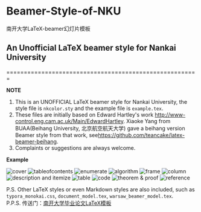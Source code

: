 # Beamer-Style-of-NKU
南开大学LaTeX-beamer幻灯片模板
<br/>
## An Unofficial LaTeX beamer style for Nankai University
=======================================================


**NOTE**

1. This is an UNOFFICIAL LaTeX beamer style for Nankai University, the style file is `nkcolor.sty` and the example file is `example.tex`.
2. These files are initially based on Edward Hartley's work <http://www-control.eng.cam.ac.uk/Main/EdwardHartley>. Xiaoke Yang from BUAA(Beihang University, 北京航空航天大学) gave a beihang version Beamer style from that work, see<https://github.com/teancake/latex-beamer-beihang>.
3. Complaints or suggestions are always welcome.

**Example**

![cover](cover.PNG)
![tableofcontents](toc.PNG)
![enumerate](enum.PNG)
![algorithm](algorithm.PNG)
![frame](frame.PNG)
![column](column.PNG)
![description and itemize](equation.PNG)
![table](table.PNG)
![code](code.PNG)
![theorem & proof](proof.PNG)
![reference](ref.PNG)

P.S.  Other LaTeX styles or even Markdown styles are also included, such as `typora_monokai.css`, `document_model.tex`, `warsaw_beamer_model.tex`.
<br/>
P.P.S. 传送门：[南开大学毕业论文LaTeX模板](http://ns.math.nankai.edu.cn/~sunwch/tex/tex.htm)
